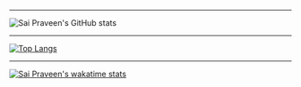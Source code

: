 

---
![Sai Praveen's GitHub stats](https://github-readme-stats.vercel.app/api?username=saip7795&count_private=true&show_icons=true&theme=synthwave)

---
[![Top Langs](https://github-readme-stats.vercel.app/api/top-langs/?username=saip7795&layout=compact)](https://github.com/saip7795/github-readme-stats)

---
[![Sai Praveen's wakatime stats](https://github-readme-stats.vercel.app/api/wakatime?username=saip7795)](https://github.com/saip7795/github-readme-stats)